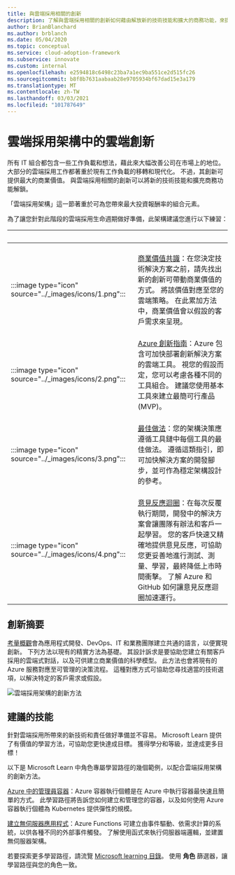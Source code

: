 ```yaml
---
title: 與雲端採用相關的創新
description: 了解與雲端採用相關的創新如何藉由解放新的技術技能和擴大的商務功能，來提供商業價值。
author: BrianBlanchard
ms.author: brblanch
ms.date: 05/04/2020
ms.topic: conceptual
ms.service: cloud-adoption-framework
ms.subservice: innovate
ms.custom: internal
ms.openlocfilehash: e2594818c6498c23ba7a1ec9ba551ce2d515fc26
ms.sourcegitcommit: b8f8b7631aabaab28e9705934bf67dad15e3a179
ms.translationtype: MT
ms.contentlocale: zh-TW
ms.lasthandoff: 03/03/2021
ms.locfileid: "101787649"
---
```

# <a name="cloud-innovation-in-the-cloud-adoption-framework"></a>雲端採用架構中的雲端創新

所有 IT 組合都包含一些工作負載和想法，藉此來大幅改善公司在市場上的地位。 大部分的雲端採用工作都著重於現有工作負載的移轉和現代化。 不過，其創新可提供最大的商業價值。 與雲端採用相關的創新可以將新的技術技能和擴充商務功能解鎖。

「雲端採用架構」這一節著重於可為您帶來最大投資報酬率的組合元素。

為了讓您針對此階段的雲端採用生命週期做好準備，此架構建議您進行以下練習：

| <span title="圖示">&nbsp;</span> | <span title="描述">&nbsp;</span> |
|--|--|
| <br> :::image type="icon" source="../_images/icons/1.png"::: | <br> [商業價值共識](./business-value.md)：在您決定技術解決方案之前，請先找出新的創新可帶動商業價值的方式。 將該價值對應至您的雲端策略。 在此累加方法中，商業價值會以假設的客戶需求來呈現。 |
| <br> :::image type="icon" source="../_images/icons/2.png"::: | <br> [Azure 創新指南](./innovation-guide/index.md)：Azure 包含可加快部署創新解決方案的雲端工具。 視您的假設而定，您可以考慮各種不同的工具組合。 建議您使用基本工具來建立最簡可行產品 (MVP)。 |
| <br> :::image type="icon" source="../_images/icons/3.png"::: | <br> [最佳做法](./best-practices/index.md)：您的架構決策應遵循工具鏈中每個工具的最佳做法。 遵循這類指引，即可加快解決方案的開發腳步，並可作為穩定架構設計的參考。 |
| <br> :::image type="icon" source="../_images/icons/4.png"::: | <br> [意見反應迴圈](./considerations/adoption.md)：在每次反覆執行期間，開發中的解決方案會讓團隊有辦法和客戶一起學習。 您的客戶快速又精確地提供意見反應，可協助您更妥善地進行測試、測量、學習，最終降低上市時間衝擊。 了解 Azure 和 GitHub 如何讓意見反應迴圈加速運行。 |

## <a name="innovation-summary"></a>創新摘要

[考量概觀](./considerations/index.md)會為應用程式開發、DevOps、IT 和業務團隊建立共通的語言，以便實現創新。 下列方法以現有的精實方法為基礎。 其設計訴求是要協助您建立有關客戶採用的雲端式對話，以及可供建立商業價值的科學模型。 此方法也會將現有的 Azure 服務對應至可管理的決策流程。 這種對應方式可協助您尋找適當的技術選項，以解決特定的客戶需求或假設。

![雲端採用架構的創新方法](../_images/innovate/innovate-methodology.png)

## <a name="suggested-skills"></a>建議的技能

針對雲端採用所帶來的新技術和責任做好準備並不容易。 Microsoft Learn 提供了有價值的學習方法，可協助您更快達成目標。 獲得學分和等級，並達成更多目標！

以下是 Microsoft Learn 中角色專屬學習路徑的幾個範例，以配合雲端採用架構的創新方法。

[Azure 中的管理員容器](/learn/paths/administer-containers-in-azure/)：Azure 容器執行個體是在 Azure 中執行容器最快速且簡單的方式。 此學習路徑將告訴您如何建立和管理您的容器，以及如何使用 Azure 容器執行個體為 Kubernetes 提供彈性的規模。

[建立無伺服器應用程式](/learn/paths/create-serverless-applications/)：Azure Functions 可建立由事件驅動、依需求計算的系統，以供各種不同的外部事件觸發。 了解使用函式來執行伺服器端邏輯，並建置無伺服器架構。

若要探索更多學習路徑，請流覽 [Microsoft learning 目錄](/learn/browse/)。 使用 **角色** 篩選器，讓學習路徑與您的角色一致。
